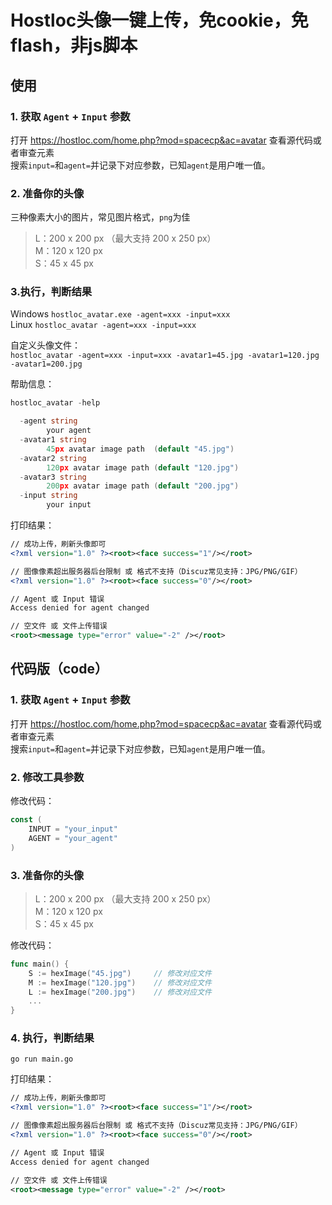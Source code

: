 # Hostloc头像一键上传，免cookie，免flash，非js脚本

## 使用

### 1. 获取 `Agent` + `Input` 参数
打开 https://hostloc.com/home.php?mod=spacecp&ac=avatar 查看源代码或者审查元素  
搜索`input=`和`agent=`并记录下对应参数，已知`agent`是用户唯一值。

### 2. 准备你的头像
三种像素大小的图片，常见图片格式，`png`为佳
> L：200 x 200 px （最大支持 200 x 250 px）  
> M：120 x 120 px  
> S：45 x 45 px

### 3.执行，判断结果

Windows `hostloc_avatar.exe -agent=xxx -input=xxx`  
Linux `hostloc_avatar -agent=xxx -input=xxx`

自定义头像文件：  
`hostloc_avatar -agent=xxx -input=xxx -avatar1=45.jpg -avatar1=120.jpg -avatar1=200.jpg`

帮助信息：
```go
hostloc_avatar -help

  -agent string
        your agent
  -avatar1 string
        45px avatar image path  (default "45.jpg")
  -avatar2 string
        120px avatar image path (default "120.jpg")
  -avatar3 string
        200px avatar image path (default "200.jpg")
  -input string
        your input
```

打印结果：

```xml
// 成功上传，刷新头像即可
<?xml version="1.0" ?><root><face success="1"/></root>

// 图像像素超出服务器后台限制 或 格式不支持（Discuz常见支持：JPG/PNG/GIF）
<?xml version="1.0" ?><root><face success="0"/></root>

// Agent 或 Input 错误
Access denied for agent changed

// 空文件 或 文件上传错误
<root><message type="error" value="-2" /></root>
```

## 代码版（code）
### 1. 获取 `Agent` + `Input` 参数
打开 https://hostloc.com/home.php?mod=spacecp&ac=avatar 查看源代码或者审查元素  
搜索`input=`和`agent=`并记录下对应参数，已知`agent`是用户唯一值。

### 2. 修改工具参数
修改代码：
```go
const (
	INPUT = "your_input"
	AGENT = "your_agent"
)
```

### 3. 准备你的头像
> L：200 x 200 px （最大支持 200 x 250 px）  
> M：120 x 120 px  
> S：45 x 45 px

修改代码：
```go
func main() {
	S := hexImage("45.jpg")     // 修改对应文件
	M := hexImage("120.jpg")    // 修改对应文件
	L := hexImage("200.jpg")    // 修改对应文件
	... 
}
```

### 4. 执行，判断结果

`go run main.go`

打印结果：

```xml
// 成功上传，刷新头像即可
<?xml version="1.0" ?><root><face success="1"/></root>

// 图像像素超出服务器后台限制 或 格式不支持（Discuz常见支持：JPG/PNG/GIF）
<?xml version="1.0" ?><root><face success="0"/></root>

// Agent 或 Input 错误
Access denied for agent changed

// 空文件 或 文件上传错误
<root><message type="error" value="-2" /></root>
```